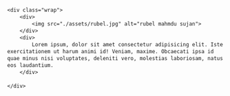 <!DOCTYPE html>
<html lang="en">
<head>
    <meta charset="UTF-8">
    <meta name="viewport" content="width=device-width, initial-scale=1.0">
    <title>Document</title>
    <link rel="stylesheet" href="./style.css">
</head>
<body>
    
    <div class="wrap">
        <div>
            <img src="./assets/rubel.jpg" alt="rubel mahmdu sujan">
        </div>
        <div>
            Lorem ipsum, dolor sit amet consectetur adipisicing elit. Iste exercitationem ut harum animi id! Veniam, maxime. Obcaecati ipsa id quae minus nisi voluptates, deleniti vero, molestias laboriosam, natus eos laudantium.
        </div>

    </div>
    
</body>
</html>